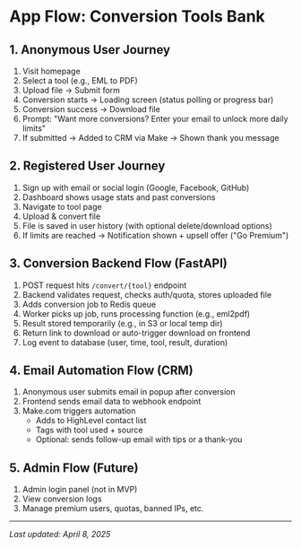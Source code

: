 # App Flow: Conversion Tools Bank

## 1. Anonymous User Journey
1. Visit homepage
2. Select a tool (e.g., EML to PDF)
3. Upload file → Submit form
4. Conversion starts → Loading screen (status polling or progress bar)
5. Conversion success → Download file
6. Prompt: "Want more conversions? Enter your email to unlock more daily limits"
7. If submitted → Added to CRM via Make → Shown thank you message

## 2. Registered User Journey
1. Sign up with email or social login (Google, Facebook, GitHub)
2. Dashboard shows usage stats and past conversions
3. Navigate to tool page
4. Upload & convert file
5. File is saved in user history (with optional delete/download options)
6. If limits are reached → Notification shown + upsell offer ("Go Premium")

## 3. Conversion Backend Flow (FastAPI)
1. POST request hits `/convert/{tool}` endpoint
2. Backend validates request, checks auth/quota, stores uploaded file
3. Adds conversion job to Redis queue
4. Worker picks up job, runs processing function (e.g., eml2pdf)
5. Result stored temporarily (e.g., in S3 or local temp dir)
6. Return link to download or auto-trigger download on frontend
7. Log event to database (user, time, tool, result, duration)

## 4. Email Automation Flow (CRM)
1. Anonymous user submits email in popup after conversion
2. Frontend sends email data to webhook endpoint
3. Make.com triggers automation
   - Adds to HighLevel contact list
   - Tags with tool used + source
   - Optional: sends follow-up email with tips or a thank-you

## 5. Admin Flow (Future)
1. Admin login panel (not in MVP)
2. View conversion logs
3. Manage premium users, quotas, banned IPs, etc.

---

*Last updated: April 8, 2025*

